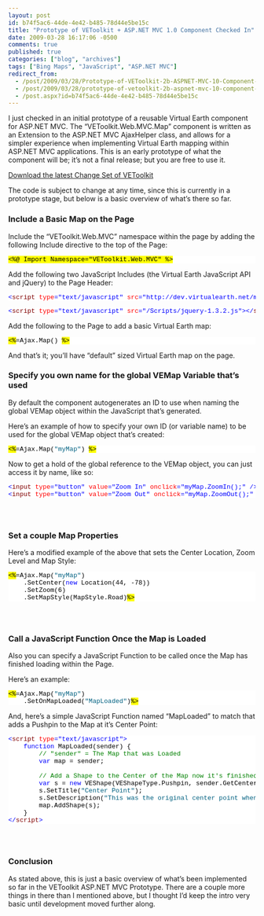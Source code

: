 ```yaml
---
layout: post
id: b74f5ac6-44de-4e42-b485-78d44e5be15c
title: "Prototype of VEToolkit + ASP.NET MVC 1.0 Component Checked In"
date: 2009-03-28 16:17:06 -0500
comments: true
published: true
categories: ["blog", "archives"]
tags: ["Bing Maps", "JavaScript", "ASP.NET MVC"]
redirect_from: 
  - /post/2009/03/28/Prototype-of-VEToolkit-2b-ASPNET-MVC-10-Component-Checked-In
  - /post/2009/03/28/prototype-of-vetoolkit-2b-aspnet-mvc-10-component-checked-in
  - /post.aspx?id=b74f5ac6-44de-4e42-b485-78d44e5be15c
---
```

<!-- more -->
<p>I just checked in an initial prototype of a reusable Virtual Earth component for ASP.NET MVC. The “VEToolkit.Web.MVC.Map” component is written as an Extension to the ASP.NET MVC AjaxHelper class, and allows for a simpler experience when implementing Virtual Earth mapping within ASP.NET MVC applications. This is an early prototype of what the component will be; it’s not a final release; but you are free to use it.</p>  <p><a href="http://vetoolkit.codeplex.com/SourceControl/ListDownloadableCommits.aspx" target="_blank">Download the latest Change Set of VEToolkit</a></p>  <p>The code is subject to change at any time, since this is currently in a prototype stage, but below is a basic overview of what’s there so far.</p>  <h3>Include a Basic Map on the Page</h3>  <p>Include the “VEToolkit.Web.MVC” namespace within the page by adding the following Include directive to the top of the Page:</p>  <pre class="csharpcode"><span class="asp">&lt;%@ Import Namespace=&quot;VEToolkit.Web.MVC&quot; %&gt;</span></pre>
<style type="text/css">
.csharpcode, .csharpcode pre
{
	font-size: small;
	color: black;
	font-family: consolas, "Courier New", courier, monospace;
	background-color: #ffffff;
	/*white-space: pre;*/
}
.csharpcode pre { margin: 0em; }
.csharpcode .rem { color: #008000; }
.csharpcode .kwrd { color: #0000ff; }
.csharpcode .str { color: #006080; }
.csharpcode .op { color: #0000c0; }
.csharpcode .preproc { color: #cc6633; }
.csharpcode .asp { background-color: #ffff00; }
.csharpcode .html { color: #800000; }
.csharpcode .attr { color: #ff0000; }
.csharpcode .alt 
{
	background-color: #f4f4f4;
	width: 100%;
	margin: 0em;
}
.csharpcode .lnum { color: #606060; }</style>

<p>Add the following two JavaScript Includes (the Virtual Earth JavaScript API and jQuery) to the Page Header:</p>

<pre class="csharpcode"><span class="kwrd">&lt;</span><span class="html">script</span> <span class="attr">type</span><span class="kwrd">=&quot;text/javascript&quot;</span> <span class="attr">src</span><span class="kwrd">=&quot;http://dev.virtualearth.net/mapcontrol/mapcontrol.ashx?v=6.2&quot;</span><span class="kwrd">&gt;&lt;/</span><span class="html">script</span><span class="kwrd">&gt;</span></pre>
<style type="text/css">
.csharpcode, .csharpcode pre
{
	font-size: small;
	color: black;
	font-family: consolas, "Courier New", courier, monospace;
	background-color: #ffffff;
	/*white-space: pre;*/
}
.csharpcode pre { margin: 0em; }
.csharpcode .rem { color: #008000; }
.csharpcode .kwrd { color: #0000ff; }
.csharpcode .str { color: #006080; }
.csharpcode .op { color: #0000c0; }
.csharpcode .preproc { color: #cc6633; }
.csharpcode .asp { background-color: #ffff00; }
.csharpcode .html { color: #800000; }
.csharpcode .attr { color: #ff0000; }
.csharpcode .alt 
{
	background-color: #f4f4f4;
	width: 100%;
	margin: 0em;
}
.csharpcode .lnum { color: #606060; }</style>

<pre class="csharpcode"><span class="kwrd">&lt;</span><span class="html">script</span> <span class="attr">type</span><span class="kwrd">=&quot;text/javascript&quot;</span> <span class="attr">src</span><span class="kwrd">=&quot;/Scripts/jquery-1.3.2.js&quot;</span><span class="kwrd">&gt;&lt;/</span><span class="html">script</span><span class="kwrd">&gt;</span></pre>

<p>Add the following to the Page to add a basic Virtual Earth map:</p>

<pre class="csharpcode"><span class="asp">&lt;%</span>=Ajax.Map() <span class="asp">%&gt;</span></pre>

<p>And that’s it; you’ll have “default” sized Virtual Earth map on the page.</p>

<h3>Specify you own name for the global VEMap Variable that’s used</h3>

<p>By default the component autogenerates an ID to use when naming the global VEMap object within the JavaScript that’s generated.</p>

<p>Here’s an example of how to specify your own ID (or variable name) to be used for the global VEMap object that’s created:</p>

<pre class="csharpcode"><span class="asp">&lt;%</span>=Ajax.Map(<span class="str">&quot;myMap&quot;</span>) <span class="asp">%&gt;</span></pre>

<p>Now to get a hold of the global reference to the VEMap object, you can just access it by name, like so:</p>

<pre class="csharpcode"><span class="kwrd">&lt;</span><span class="html">input</span> <span class="attr">type</span><span class="kwrd">=&quot;button&quot;</span> <span class="attr">value</span><span class="kwrd">=&quot;Zoom In&quot;</span> <span class="attr">onclick</span><span class="kwrd">=&quot;myMap.ZoomIn();&quot;</span> <span class="kwrd">/&gt;</span>
<span class="kwrd">&lt;</span><span class="html">input</span> <span class="attr">type</span><span class="kwrd">=&quot;button&quot;</span> <span class="attr">value</span><span class="kwrd">=&quot;Zoom Out&quot;</span> <span class="attr">onclick</span><span class="kwrd">=&quot;myMap.ZoomOut();&quot;</span> <span class="kwrd">/&gt;</span></pre>

<h3>&#160;</h3>

<h3>Set a couple Map Properties</h3>

<p>Here’s a modified example of the above that sets the Center Location, Zoom Level and Map Style:</p>

<pre class="csharpcode"><span class="asp">&lt;%</span>=Ajax.Map(<span class="str">&quot;myMap&quot;</span>)
    .SetCenter(<span class="kwrd">new</span> Location(44, -78))
    .SetZoom(6)
    .SetMapStyle(MapStyle.Road)<span class="asp">%&gt;</span></pre>

<h3>&#160;</h3>

<h3>Call a JavaScript Function Once the Map is Loaded</h3>

<p>Also you can specify a JavaScript Function to be called once the Map has finished loading within the Page.</p>

<p>Here’s an example:</p>

<pre class="csharpcode"><span class="asp">&lt;%</span>=Ajax.Map(<span class="str">&quot;myMap&quot;</span>)
    .SetOnMapLoaded(<span class="str">&quot;MapLoaded&quot;</span>)<span class="asp">%&gt;</span></pre>

<p>And, here’s a simple JavaScript Function named “MapLoaded” to match that adds a Pushpin to the Map at it’s Center Point:</p>

<pre class="csharpcode"><span class="kwrd">&lt;</span><span class="html">script</span> <span class="attr">type</span><span class="kwrd">=&quot;text/javascript&quot;</span><span class="kwrd">&gt;</span>
    <span class="kwrd">function</span> MapLoaded(sender) {
        <span class="rem">// &quot;sender&quot; = The Map that was Loaded</span>
        <span class="kwrd">var</span> map = sender;

        <span class="rem">// Add a Shape to the Center of the Map now it's finished loading</span>
        <span class="kwrd">var</span> s = <span class="kwrd">new</span> VEShape(VEShapeType.Pushpin, sender.GetCenter());
        s.SetTitle(<span class="str">&quot;Center Point&quot;</span>);
        s.SetDescription(<span class="str">&quot;This was the original center point when the Map loaded.&quot;</span>);
        map.AddShape(s);
    }
<span class="kwrd">&lt;/</span><span class="html">script</span><span class="kwrd">&gt;</span></pre>

<h3>&#160;</h3>

<h3>Conclusion</h3>

<p>As stated above, this is just a basic overview of what’s been implemented so far in the VEToolkit ASP.NET MVC Prototype. There are a couple more things in there than I mentioned above, but I thought I’d keep the intro very basic until development moved further along.</p>

